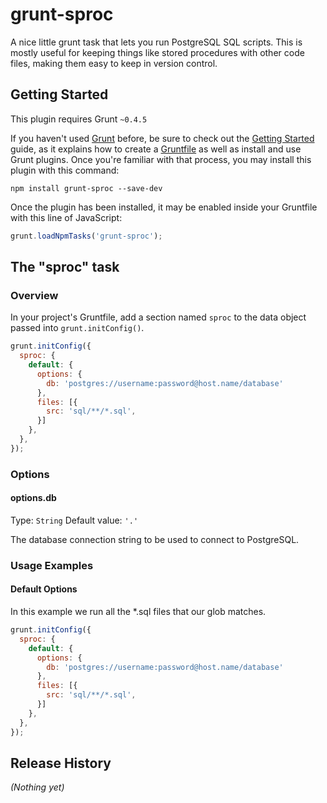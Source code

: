 # grunt-sproc

A nice little grunt task that lets you run PostgreSQL SQL scripts.  This is mostly useful for keeping things like stored procedures with other code files, making them easy to keep in version control.

## Getting Started
This plugin requires Grunt `~0.4.5`

If you haven't used [Grunt](http://gruntjs.com/) before, be sure to check out the [Getting Started](http://gruntjs.com/getting-started) guide, as it explains how to create a [Gruntfile](http://gruntjs.com/sample-gruntfile) as well as install and use Grunt plugins. Once you're familiar with that process, you may install this plugin with this command:

```shell
npm install grunt-sproc --save-dev
```

Once the plugin has been installed, it may be enabled inside your Gruntfile with this line of JavaScript:

```js
grunt.loadNpmTasks('grunt-sproc');
```

## The "sproc" task

### Overview
In your project's Gruntfile, add a section named `sproc` to the data object passed into `grunt.initConfig()`.

```js
grunt.initConfig({
  sproc: {
    default: {
      options: {
        db: 'postgres://username:password@host.name/database'
      },
      files: [{
        src: 'sql/**/*.sql',
      }]
    },
  },
});
```

### Options

#### options.db
Type: `String`
Default value: `'.'`

The database connection string to be used to connect to PostgreSQL.

### Usage Examples

#### Default Options
In this example we run all the *.sql files that our glob matches.

```js
grunt.initConfig({
  sproc: {
    default: {
      options: {
        db: 'postgres://username:password@host.name/database'
      },
      files: [{
        src: 'sql/**/*.sql',
      }]
    },
  },
});
```

## Release History
_(Nothing yet)_
